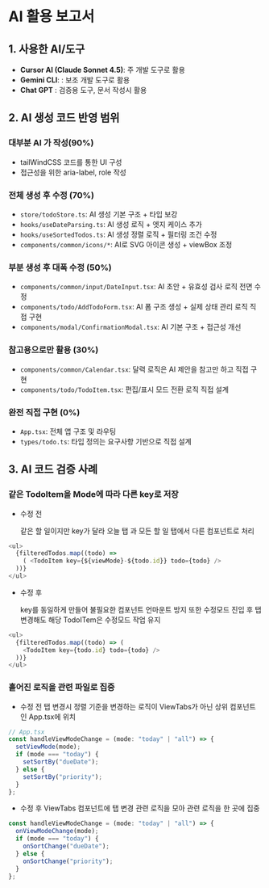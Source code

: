 # AI 활용 보고서

## 1. 사용한 AI/도구

- **Cursor AI (Claude Sonnet 4.5)**: 주 개발 도구로 활용
- **Gemini CLI**: : 보조 개발 도구로 활용
- **Chat GPT** : 검증용 도구, 문서 작성시 활용

## 2. AI 생성 코드 반영 범위

### 대부분 AI 가 작성(90%)

- tailWindCSS 코드를 통한 UI 구성
- 접근성을 위한 aria-label, role 작성

### 전체 생성 후 수정 (70%)

- `store/todoStore.ts`: AI 생성 기본 구조 + 타입 보강
- `hooks/useDateParsing.ts`: AI 생성 로직 + 엣지 케이스 추가
- `hooks/useSortedTodos.ts`: AI 생성 정렬 로직 + 필터링 조건 수정
- `components/common/icons/*`: AI로 SVG 아이콘 생성 + viewBox 조정

### 부분 생성 후 대폭 수정 (50%)

- `components/common/input/DateInput.tsx`: AI 초안 + 유효성 검사 로직 전면 수정
- `components/todo/AddTodoForm.tsx`: AI 폼 구조 생성 + 실제 상태 관리 로직 직접 구현
- `components/modal/ConfirmationModal.tsx`: AI 기본 구조 + 접근성 개선

### 참고용으로만 활용 (30%)

- `components/common/Calendar.tsx`: 달력 로직은 AI 제안을 참고만 하고 직접 구현
- `components/todo/TodoItem.tsx`: 편집/표시 모드 전환 로직 직접 설계

### 완전 직접 구현 (0%)

- `App.tsx`: 전체 앱 구조 및 라우팅
- `types/todo.ts`: 타입 정의는 요구사항 기반으로 직접 설계

## 3. AI 코드 검증 사례

### 같은 TodoItem을 Mode에 따라 다른 key로 저장

- 수정 전

  같은 할 일이지만 key가 달라 오늘 탭 과 모든 할 일 탭에서 다른 컴포넌트로 처리

```js
<ul>
  {filteredTodos.map((todo) =>
    ( <TodoItem key={${viewMode}-${todo.id}} todo={todo} />
  ))}
</ul>
```

- 수정 후

  key를 동일하게 만들어 불필요한 컴포넌트 언마운트 방지
  또한 수정모드 진입 후 탭 변경해도 해당 TodoITem은 수정모드 작업 유지

```js
<ul>
  {filteredTodos.map((todo) => (
    <TodoItem key={todo.id} todo={todo} />
  ))}
</ul>
```

### 흩어진 로직을 관련 파일로 집중

- 수정 전
  탭 변경시 정렬 기준을 변경하는 로직이 ViewTabs가 아닌 상위 컴포넌트인 App.tsx에 위치

```js
// App.tsx
const handleViewModeChange = (mode: "today" | "all") => {
  setViewMode(mode);
  if (mode === "today") {
    setSortBy("dueDate");
  } else {
    setSortBy("priority");
  }
};
```

- 수정 후
  ViewTabs 컴포넌트에 탭 변경 관련 로직을 모아 관련 로직을 한 곳에 집중

```js
const handleViewModeChange = (mode: "today" | "all") => {
  onViewModeChange(mode);
  if (mode === "today") {
    onSortChange("dueDate");
  } else {
    onSortChange("priority");
  }
};
```
